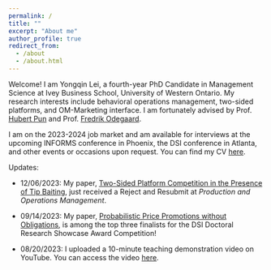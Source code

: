 ```yaml
---
permalink: /
title: ""
excerpt: "About me"
author_profile: true
redirect_from: 
  - /about
  - /about.html
---
```


Welcome! I am Yongqin Lei, a fourth-year PhD Candidate in Management Science at Ivey Business School, University of Western Ontario. My research interests include behavioral operations management, two-sided platforms, and OM-Marketing interface. I am fortunately advised by Prof. [Hubert Pun](https://www.ivey.uwo.ca/faculty/directory/hubert-pun/) and Prof. [Fredrik Odegaard](https://www.ivey.uwo.ca/faculty/directory/fredrik-odegaard/). 



I am on the 2023-2024 job market and  am available for interviews at the upcoming INFORMS conference in Phoenix, the DSI conference in Atlanta, and other events or occasions upon request. You can find my CV [here](https://drive.google.com/file/d/1WNe7PDFNZbSWAN1ox6WJETdUzFG9DUMs/view?usp=sharing).


Updates:
* 12/06/2023: My paper, [Two-Sided Platform Competition in the Presence of Tip Baiting](https://drive.google.com/file/d/1ZmX9Q66YKCj2MBsvnAKfN4YGWiTCkwW8/view), just received a Reject and Resubmit at *Production and Operations Management*.

* 09/14/2023: My paper, [Probabilistic Price Promotions without Obligations](https://drive.google.com/file/d/1dvGQ0saUXu3etoZIE0KbY6QHL2df0TZt/view?usp=sharing), is among the top three finalists for the DSI Doctoral Research Showcase Award Competition! 

* 08/20/2023: I uploaded a 10-minute teaching demonstration video on YouTube. You can access the video [here](https://www.youtube.com/watch?v=R3r63OEPzGA).

